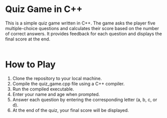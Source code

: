 # Quiz Game in C++
This is a simple quiz game written in C++. The game asks the player five multiple-choice questions and calculates their score based on the number of correct answers. It provides feedback for each question and displays the final score at the end.
<br></br>

# How to Play
1. Clone the repository to your local machine.
2. Compile the quiz_game.cpp file using a C++ compiler.
3. Run the compiled executable.
4. Enter your name and age when prompted.
5. Answer each question by entering the corresponding letter (a, b, c, or d).
6. At the end of the quiz, your final score will be displayed.
